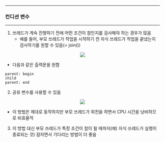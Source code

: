 -----
### 컨디션 변수
-----
1. 쓰레드가 계속 진행하기 전에 어떤 조건이 참인지를 검사해야 하는 경우가 많음
   - 예를 들어, 부모 쓰레드가 작업을 시작하기 전 자식 쓰레드가 작업을 끝냈는지 검사하기를 원할 수 있음(= join())
<div align="center">
<img src="https://github.com/user-attachments/assets/3d876969-2d80-4a49-8498-ca9356876846">
</div>

   - 다음과 같은 출력문을 원함
```
parent: begin
child
parent: end
```

2. 공유 변수를 사용할 수 있음
<div align="center">
<img src="https://github.com/user-attachments/assets/8812009e-a3d3-4cc4-94e9-9d3c3494c063">
</div>

   - 이 방법은 제대로 동작하지만 부모 쓰레드가 회전을 하면서 CPU 시간을 낭비하므로 비효율적

3. 이 방법 대신 부모 쓰레드가 특정 조건이 참이 될 때까지(예) 자식 쓰레드가 실행이 종료되는 것) 잠자면서 기다리는 방법이 더 좋음
   
